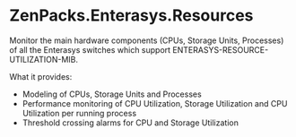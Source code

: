 # ZenPacks.Enterasys.Resources
Monitor the main hardware components (CPUs, Storage Units, Processes) of all the Enterasys switches which support ENTERASYS-RESOURCE-UTILIZATION-MIB. 

What it provides:
- Modeling of CPUs, Storage Units and Processes
- Performance monitoring of CPU Utilization, Storage Utilization and CPU Utilization per running process
- Threshold crossing alarms for CPU and Storage Utilization

